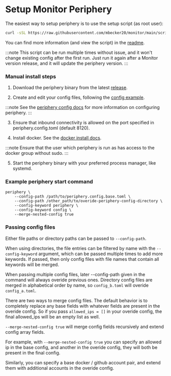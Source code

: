 # Setup Monitor Periphery

The easiest way to setup periphery is to use the setup script (as root user):

```sh
curl -sSL https://raw.githubusercontent.com/mbecker20/monitor/main/scripts/setup-periphery.py | python3
```

You can find more information (and view the script) in the [readme](https://github.com/mbecker20/monitor/tree/main/scripts).

:::note
This script can be run multiple times without issue, and it won't change existing config after the first run. Just run it again after a Monitor version release, and it will update the periphery version.
:::

### Manual install steps

1.  Download the periphery binary from the latest [release](https://github.com/mbecker20/monitor/releases).

2.  Create and edit your config files, following the [config example](https://github.com/mbecker20/monitor/blob/main/config_example/periphery.config.example.toml).

:::note
See the [periphery config docs](https://docs.rs/monitor_client/latest/monitor_client/entities/config/periphery/index.html)
for more information on configuring periphery.
:::

3.  Ensure that inbound connectivity is allowed on the port specified in periphery.config.toml (default 8120).

4.  Install docker. See the [docker install docs](https://docs.docker.com/engine/install/).

:::note
Ensure that the user which periphery is run as has access to the docker group without sudo.
:::

5.  Start the periphery binary with your preferred process manager, like systemd.

### Example periphery start command

```
periphery \
	--config-path /path/to/periphery.config.base.toml \
	--config-path /other_path/to/overide-periphery-config-directory \
	--config-keyword periphery \
	--config-keyword config \
	--merge-nested-config true
```

### Passing config files

Either file paths or directory paths can be passed to `--config-path`.

When using directories, the file entries can be filtered by name with the `--config-keyword` argument, which can be passed multiple times to add more keywords. If passed, then only config files with file names that contain all keywords will be merged.

When passing multiple config files, later --config-path given in the command will always overide previous ones. Directory config files are merged in alphabetical order by name, so `config_b.toml` will overide `config_a.toml`.

There are two ways to merge config files. The default behavior is to completely replace any base fields with whatever fields are present in the overide config. So if you pass `allowed_ips = []` in your overide config, the final allowed_ips will be an empty list as well.

`--merge-nested-config true` will merge config fields recursively and extend config array fields.

For example, with `--merge-nested-config true` you can specify an allowed ip in the base config, and another in the overide config, they will both be present in the final config.

Similarly, you can specify a base docker / github account pair, and extend them with additional accounts in the overide config.
